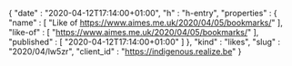 {
  "date" : "2020-04-12T17:14:00+01:00",
  "h" : "h-entry",
  "properties" : {
    "name" : [ "Like of https://www.aimes.me.uk/2020/04/05/bookmarks/" ],
    "like-of" : [ "https://www.aimes.me.uk/2020/04/05/bookmarks/" ],
    "published" : [ "2020-04-12T17:14:00+01:00" ]
  },
  "kind" : "likes",
  "slug" : "2020/04/lw5zr",
  "client_id" : "https://indigenous.realize.be"
}
